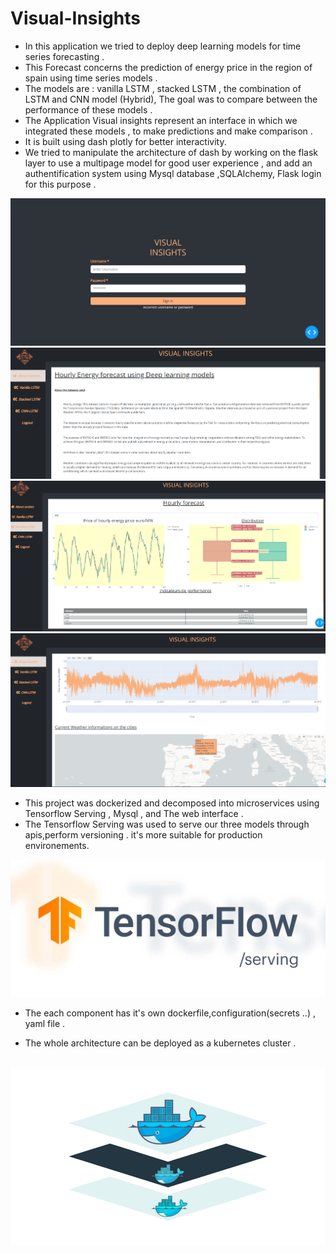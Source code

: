 # Visual-Insights

- In this application we tried to deploy deep learning models for time series forecasting .
- This Forecast concerns the prediction of energy price in the region of spain using time series models .
- The models are  : vanilla LSTM , stacked LSTM , the combination of LSTM and CNN model (Hybrid), The goal was to compare between the performance of these models .
- The Application Visual insights represent an interface in which we integrated these models , to make predictions and make comparison .
- It is built using dash plotly  for better interactivity.
- We tried to manipulate the architecture of dash by working on the flask layer  to use a multipage model for good user experience ,  and add an authentification system  using Mysql database ,SQLAlchemy, Flask login  for this purpose .

<img src="./screenshots/login.webp" alt=""/>
<br>
<img src="./screenshots/sec_abt1.png" alt=""/>
<br>
<img src="./screenshots/forecast.webp" alt=""/>
<br>
<img src="./screenshots/sec_abt2.png" alt=""/>


- This project was dockerized and decomposed into microservices using Tensorflow Serving , Mysql , and The web interface .
- The Tensorflow Serving was used to serve our three models through apis,perform versioning . it's more suitable for production environements. 

<img src="./screenshots/TF_serving.webp" alt=""/>

<br>

- The each component has it's own dockerfile,configuration(secrets ..) , yaml file .

- The whole architecture can be deployed as a kubernetes cluster . 

<br>

<img src="./screenshots/docker.png" alt=""/>


